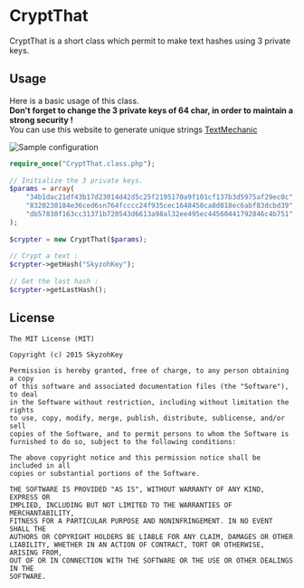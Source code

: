# CryptThat
CryptThat is a short class which permit to make text hashes using 3 private keys.

## Usage
Here is a basic usage of this class.  
**Don't forget to change the 3 private keys of 64 char, in order to maintain a strong security !**  
You can use this website to generate unique strings [TextMechanic](http://textmechanic.com/Random-String-Generator.html)  

![Sample configuration](http://i.imgur.com/nViGKMm.png)

```php
require_once("CryptThat.class.php");
    
// Initialize the 3 private keys.
$params = array(
    "34b1dac21df43b17d23014d42d5c25f2195170a9f101cf137b3d5975af29ec0c",
    "8320230184e36ced6sn764fcccc24f935cec1648450ca8d818ec6abf83dcbd39",
    "db57830f163cc31371b720543d6613a98al32ee495ec44560441792846c4b751"
);
    
$crypter = new CryptThat($params);
    
// Crypt a text :
$crypter->getHash("SkyzohKey");
    
// Get the last hash :
$crypter->getLastHash();
```

## License
```
The MIT License (MIT)

Copyright (c) 2015 SkyzohKey

Permission is hereby granted, free of charge, to any person obtaining a copy
of this software and associated documentation files (the "Software"), to deal
in the Software without restriction, including without limitation the rights
to use, copy, modify, merge, publish, distribute, sublicense, and/or sell
copies of the Software, and to permit persons to whom the Software is
furnished to do so, subject to the following conditions:

The above copyright notice and this permission notice shall be included in all
copies or substantial portions of the Software.

THE SOFTWARE IS PROVIDED "AS IS", WITHOUT WARRANTY OF ANY KIND, EXPRESS OR
IMPLIED, INCLUDING BUT NOT LIMITED TO THE WARRANTIES OF MERCHANTABILITY,
FITNESS FOR A PARTICULAR PURPOSE AND NONINFRINGEMENT. IN NO EVENT SHALL THE
AUTHORS OR COPYRIGHT HOLDERS BE LIABLE FOR ANY CLAIM, DAMAGES OR OTHER
LIABILITY, WHETHER IN AN ACTION OF CONTRACT, TORT OR OTHERWISE, ARISING FROM,
OUT OF OR IN CONNECTION WITH THE SOFTWARE OR THE USE OR OTHER DEALINGS IN THE
SOFTWARE.
```
